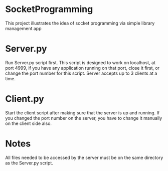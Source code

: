 # SocketProgramming
This project illustrates the idea of socket programming via simple library management app
# Server.py #
Run Server.py script first.
This script is designed to work on localhost, at port 4999, if you have any application running on that port, close it first, or change the port number for this script.
Server accepts up to 3 clients at a time.
# Client.py #
Start the client script after making sure that the server is up and running.
If you changed the port number on the server, you have to change it manually on the client side also.
# Notes #
All files needed to be accessed by the server must be on the same directory as the Server.py script.

